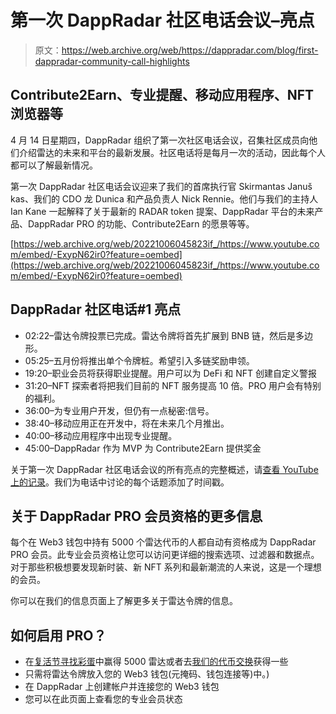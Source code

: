 # 第一次 DappRadar 社区电话会议–亮点

> 原文：<https://web.archive.org/web/https://dappradar.com/blog/first-dappradar-community-call-highlights>

## Contribute2Earn、专业提醒、移动应用程序、NFT 浏览器等

4 月 14 日星期四，DappRadar 组织了第一次社区电话会议，召集社区成员向他们介绍雷达的未来和平台的最新发展。社区电话将是每月一次的活动，因此每个人都可以了解最新情况。

第一次 DappRadar 社区电话会议迎来了我们的首席执行官 Skirmantas Januš kas、我们的 CDO 龙 Dunica 和产品负责人 Nick Rennie。他们与我们的主持人 Ian Kane 一起解释了关于最新的 RADAR token 提案、DappRadar 平台的未来产品、DappRadar PRO 的功能、Contribute2Earn 的愿景等等。

[https://web.archive.org/web/20221006045823if_/https://www.youtube.com/embed/-ExypN62ir0?feature=oembed](https://web.archive.org/web/20221006045823if_/https://www.youtube.com/embed/-ExypN62ir0?feature=oembed)

## DappRadar 社区电话#1 亮点

*   02:22–雷达令牌投票已完成。雷达令牌将首先扩展到 BNB 链，然后是多边形。
*   05:25–五月份将推出单个令牌桩。希望引入多链奖励申领。
*   19:20–职业会员将获得职业提醒。用户可以为 DeFi 和 NFT 创建自定义警报
*   31:20–NFT 探索者将把我们目前的 NFT 服务提高 10 倍。PRO 用户会有特别的福利。
*   36:00–为专业用户开发，但仍有一点秘密:信号。
*   38:40–移动应用正在开发中，将在未来几个月推出。
*   40:00–移动应用程序中出现专业提醒。
*   45:00–DappRadar 作为 MVP 为 Contribute2Earn 提供奖金

关于第一次 DappRadar 社区电话会议的所有亮点的完整概述，请[查看 YouTube 上的记录](https://web.archive.org/web/20221006045823/https://youtu.be/-ExypN62ir0)。我们为电话中讨论的每个话题添加了时间戳。

## 关于 DappRadar PRO 会员资格的更多信息

每个在 Web3 钱包中持有 5000 个雷达代币的人都自动有资格成为 DappRadar PRO 会员。此专业会员资格让您可以访问更详细的搜索选项、过滤器和数据点。对于那些积极想要发现新时装、新 NFT 系列和最新潮流的人来说，这是一个理想的会员。

你可以在我们的信息页面上了解更多关于雷达令牌的信息。

## 如何启用 PRO？

*   在[复活节寻找彩蛋](https://web.archive.org/web/20221006045823/https://dappradar.com/egghunter)中赢得 5000 雷达或者去[我们的代币交换](https://web.archive.org/web/20221006045823/https://dappradar.com/hub/token/eth/RADAR?from=0x44709a920fccf795fbc57baa433cc3dd53c44dbe)获得一些
*   只需将雷达令牌放入您的 Web3 钱包(元掩码、钱包连接等)中。)
*   在 DappRadar 上创建帐户并连接您的 Web3 钱包
*   您可以在此页面上查看您的专业会员状态